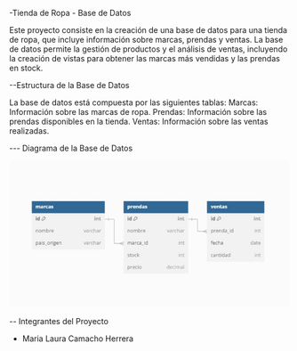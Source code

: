 -Tienda de Ropa - Base de Datos

Este proyecto consiste en la creación de una base de datos para una tienda de ropa, que incluye información sobre marcas, prendas y ventas. La base de datos permite la gestión de productos y el análisis de ventas, incluyendo la creación de vistas para obtener las marcas más vendidas y las prendas en stock.

--Estructura de la Base de Datos

La base de datos está compuesta por las siguientes tablas:
Marcas: Información sobre las marcas de ropa.
Prendas: Información sobre las prendas disponibles en la tienda.
Ventas: Información sobre las ventas realizadas.

--- Diagrama de la Base de Datos

![Diagrama de la Base de Datos](DIAGRAMA.jpg)


-- Integrantes del Proyecto

- Maria Laura Camacho Herrera
